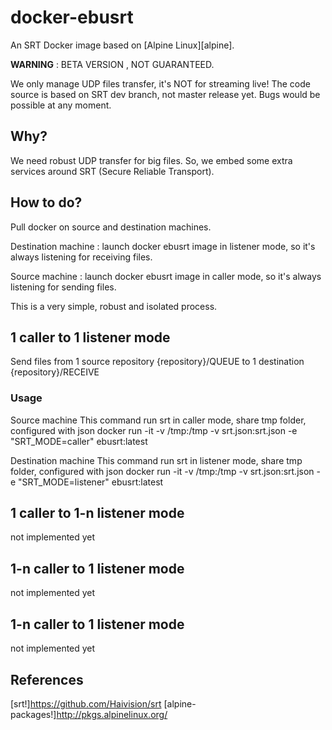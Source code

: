 # docker-ebusrt

An SRT Docker image based on [Alpine Linux][alpine].

**WARNING** : BETA VERSION , NOT GUARANTEED.

We only manage UDP files transfer, it's NOT for streaming live!
The code source is based on SRT dev branch, not master release yet. Bugs would be possible at any moment.

## Why?

We need robust UDP transfer for big files. So, we embed some extra services around SRT (Secure Reliable Transport).

## How to do?

Pull docker on source and destination machines. 

Destination machine : launch docker ebusrt image in listener mode, so it's always listening for receiving files.

Source machine : launch docker ebusrt image in caller mode, so it's always listening for sending files.

This is a very simple, robust and isolated process.

## 1 caller to 1 listener mode

Send files from 1 source repository {repository}/QUEUE to 1 destination {repository}/RECEIVE

### Usage

Source machine
This command run srt in caller mode, share tmp folder, configured with json
docker run -it -v /tmp:/tmp -v srt.json:srt.json -e "SRT_MODE=caller" ebusrt:latest

Destination machine
This command run srt in listener mode, share tmp folder, configured with json
docker run -it -v /tmp:/tmp -v srt.json:srt.json -e "SRT_MODE=listener" ebusrt:latest

## 1 caller to 1-n listener mode

not implemented yet

## 1-n caller to 1 listener mode

not implemented yet

## 1-n caller to 1 listener mode

not implemented yet

## References
[srt!]https://github.com/Haivision/srt
[alpine-packages!]http://pkgs.alpinelinux.org/
